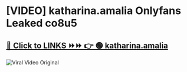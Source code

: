 
 # [VIDEO] katharina.amalia Onlyfans Leaked co8u5

## <h2><a href="https://clipsfans.com/katharina.amalia&ref=git">🔗 Click to LINKS ⏩⏩ 👉 🟢 katharina.amalia </a></h2>

<a href="https://clipsfans.com/katharina.amalia&ref=git" rel="nofollow" data-target="animated-image.originalLink"><img src="https://i.ibb.co.com/xMMVF88/686577567.gif" alt="Viral Video Original" style="max-width: 100%; display: inline-block;" data-target="animated-image.originalImage"></a>

